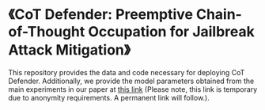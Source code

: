 # 《CoT Defender: Preemptive Chain-of-Thought Occupation for Jailbreak Attack Mitigation》
This repository provides the data and code necessary for deploying CoT Defender. Additionally, we provide the model parameters obtained from the main experiments in our paper at [this link](https://send.tresorit.com/a#M5nep89dIvZkVV-d9QKxmg) (Please note, this link is temporary due to anonymity requirements. A permanent link will follow.).
